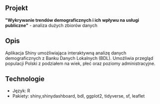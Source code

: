 ## Projekt
**"Wykrywanie trendów demograficznych i ich wpływu na usługi publiczne"** - analiza dużych zbiorów danych

## Opis
Aplikacja Shiny umożliwiająca interaktywną analizę danych demograficznych z Banku Danych Lokalnych (BDL). Umożliwia przegląd populacji Polski z podziałem na wiek, płeć oraz poziomy administracyjne.


## Technologie
- Język: R
- Pakiety: shiny,shinydashboard, bdl, ggplot2, tidyverse, sf, leaflet
